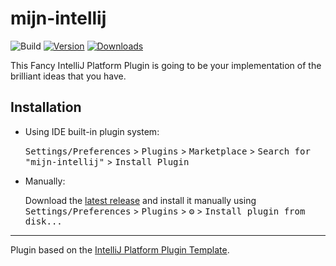 # mijn-intellij

![Build](https://github.com/zolotov/mijn-intellij/workflows/Build/badge.svg)
[![Version](https://img.shields.io/jetbrains/plugin/v/com.github.zolotov.mijn-intellij.svg)](https://plugins.jetbrains.com/plugin/com.github.zolotov.mijn-intellij)
[![Downloads](https://img.shields.io/jetbrains/plugin/d/com.github.zolotov.mijn-intellij.svg)](https://plugins.jetbrains.com/plugin/com.github.zolotov.mijn-intellij)

<!-- Plugin description -->
This Fancy IntelliJ Platform Plugin is going to be your implementation of the brilliant ideas that you have.
<!-- Plugin description end -->

## Installation

- Using IDE built-in plugin system:
  
  <kbd>Settings/Preferences</kbd> > <kbd>Plugins</kbd> > <kbd>Marketplace</kbd> > <kbd>Search for "mijn-intellij"</kbd> >
  <kbd>Install Plugin</kbd>
  
- Manually:

  Download the [latest release](https://github.com/zolotov/mijn-intellij/releases/latest) and install it manually using
  <kbd>Settings/Preferences</kbd> > <kbd>Plugins</kbd> > <kbd>⚙️</kbd> > <kbd>Install plugin from disk...</kbd>

---
Plugin based on the [IntelliJ Platform Plugin Template][template].

[template]: https://github.com/JetBrains/intellij-platform-plugin-template
